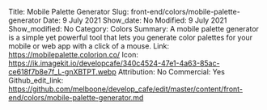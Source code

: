 Title: Mobile Palette Generator 
Slug: front-end/colors/mobile-palette-generator
Date: 9 July 2021
Show_date: No
Modified: 9 July 2021
Show_modified: No
Category: Colors
Summary: A mobile palette generator is a simple yet powerful tool that lets you generate color palettes for your mobile or web app with a click of a mouse.
Link: https://mobilepalette.colorion.co/
Icon: https://ik.imagekit.io/developcafe/340c4524-47e1-4a63-85ac-ce618f7b8e7f_L-gnXBTPT.webp
Attribution: No
Commercial: Yes
Github_edit_link: https://github.com/melboone/develop_cafe/edit/master/content/front-end/colors/mobile-palette-generator.md

